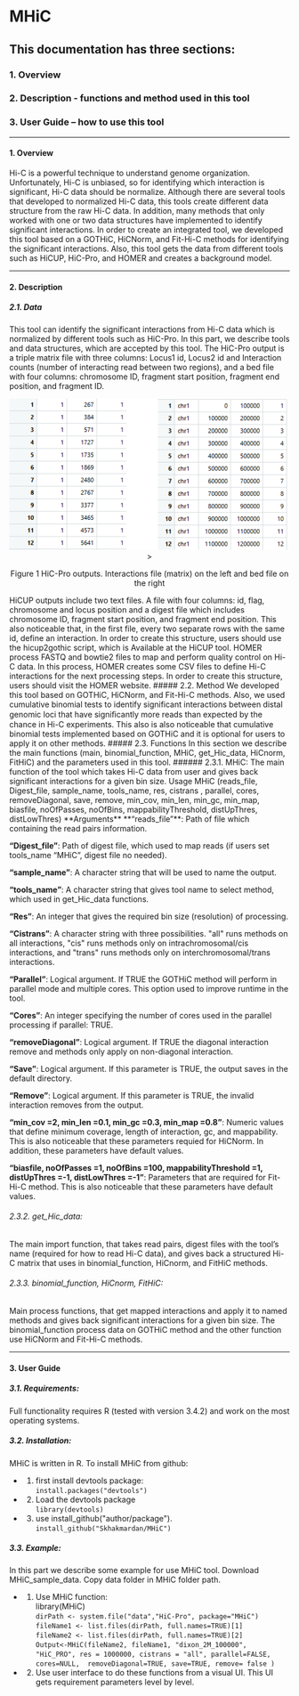 # MHiC
## This documentation has three sections:
### 1.	Overview
### 2.	Description - functions and method used in this tool
### 3.	User Guide – how to use this tool


------------

#### 1.	Overview 
Hi-C is a powerful technique to understand genome organization. Unfortunately, Hi-C is unbiased, so for identifying which interaction is significant, Hi-C data should be normalize. Although there are several tools that developed to normalized Hi-C data, this tools create different data structure from the raw Hi-C data. In addition, many methods that only worked with one or two data structures have implemented to identify significant interactions.
In order to create an integrated tool, we developed this tool based on a GOTHiC, HiCNorm, and Fit-Hi-C methods for identifying the significant interactions. Also, this tool gets the data from different tools such as HiCUP, HiC-Pro, and HOMER and creates a background model.

------------

#### 2. Description
##### 2.1. Data
This tool can identify the significant interactions from Hi-C data which is normalized by different tools such as HiC-Pro. In this part, we describe tools and data structures, which are accepted by this tool.
The HiC-Pro output is a triple matrix file with three columns: Locus1 id, Locus2 id and Interaction counts (number of interacting read between two regions), and a bed file with four columns: chromosome ID, fragment start position, fragment end position, and fragment ID.
   
<p class="image" align="center">
<img  src="https://github.com/MHi-C/MHiCUI/blob/master/image/s8.png">>
<p align="center">Figure 1 HiC-Pro outputs. Interactions file (matrix) on the left and bed file on the right</p>
</p>  
HiCUP outputs include two text files. A file with four columns: id, flag, chromosome and locus position and a digest file which includes chromosome ID, fragment start position, and fragment end position. This also noticeable that, in the first file, every two separate rows with the same id, define an interaction. In order to create this structure, users should use the hicup2gothic script, which is Available at the HiCUP tool.
HOMER process FASTQ and bowtie2 files to map and perform quality control on Hi-C data. In this process, HOMER creates some CSV files to define Hi-C interactions for the next processing steps. In order to create this structure, users should visit the HOMER website.
##### 2.2.	Method
We developed this tool based on GOTHiC, HiCNorm, and Fit-Hi-C methods. Also, we used cumulative binomial tests to identify significant interactions between distal genomic loci that have signiﬁcantly more reads than expected by the chance in Hi-C experiments. This also is also noticeable that cumulative binomial tests implemented based on GOTHiC and it is optional for users to apply it on other methods.  
##### 2.3.	Functions
In this section we describe the main functions (main, binomial_function, MHiC, get_Hic_data, HiCnorm, FitHiC) and the parameters used in this tool.
###### 2.3.1.	MHiC:
The main function of the tool which takes Hi-C data from user and gives back significant interactions for a given bin size.  
Usage  
MHiC (reads_file, Digest_file, sample_name, tools_name, res, cistrans , parallel, cores, removeDiagonal, save, remove, min_cov, min_len, min_gc, min_map, biasfile, noOfPasses, noOfBins, mappabilityThreshold, distUpThres, distLowThres)  
**Arguments**  
**“reads_file”**: Path of file which containing the read pairs information.  
  
**“Digest_file”**: Path of digest file, which used to map reads (if users set tools_name “MHiC”, digest file no needed).  
  
**“sample_name”**: A character string that will be used to name the output.  
  
**“tools_name”**: A character string that gives tool name to select method, which used in get_Hic_data functions.  
  
**“Res”**: An integer that gives the required bin size (resolution) of processing.  
  
**“Cistrans”**: A character string with three possibilities. "all" runs methods on all interactions, "cis" runs methods only on intrachromosomal/cis interactions, and "trans" runs methods only on interchromosomal/trans interactions.
  
**“Parallel”**: Logical argument. If TRUE the GOTHiC method will perform in parallel mode and multiple cores. This option used to improve runtime in the tool.  
  
**“Cores”**: An integer specifying the number of cores used in the parallel processing if parallel: TRUE.  
  
**“removeDiagonal”**: Logical argument. If TRUE the diagonal interaction remove and methods only apply on non-diagonal interaction.  
  
**“Save”**: Logical argument. If this parameter is TRUE, the output saves in the default directory.  
  
**“Remove”**: Logical argument. If this parameter is TRUE, the invalid interaction removes from the output.  
  
**“min_cov =2, min_len =0.1, min_gc =0.3, min_map =0.8”**: Numeric values that define minimum coverage, length of interaction, gc, and mappability. This is also noticeable that these parameters requied for HiCNorm. In addition, these parameters have default values.  
  
**“biasfile, noOfPasses =1, noOfBins =100, mappabilityThreshold =1, distUpThres =-1, distLowThres =-1”**: Parameters that are required for Fit-Hi-C method. This is also noticeable that these parameters have default values.  
###### 2.3.2.	get_Hic_data:
The main import function, that takes read pairs, digest files with the tool’s name (required for how to read Hi-C data), and gives back a structured Hi-C matrix that uses in binomial_function, HiCnorm, and FitHiC methods.
  
###### 2.3.3.	binomial_function, HiCnorm, FitHiC:
Main process functions, that get mapped interactions and apply it to named methods and gives back significant interactions for a given bin size. The binomial_function process data on GOTHiC method and the other function use HiCNorm and Fit-Hi-C methods.

------------

#### 3.	User Guide
##### 3.1.	Requirements:
Full functionality requires R (tested with version 3.4.2) and work on the most operating systems.
  
##### 3.2.	Installation:
MHiC is written in R. To install MHiC from github: 
- 1.	first install devtools package:  
`install.packages("devtools")`  
- 2.	Load the devtools package  
`library(devtools)`  
- 3.	use install_github("author/package").  
`install_github("Skhakmardan/MHiC")`  
##### 3.3.	Example:
In this part we describe some example for use MHiC tool.
Download MHiC_sample_data. Copy data folder in MHiC folder path.
- 1.	Use MHiC function:  
library(MHiC)  
`dirPath <- system.file("data","HiC-Pro", package="MHiC")`  
`fileName1 <- list.files(dirPath, full.names=TRUE)[1]`  
`fileName2 <- list.files(dirPath, full.names=TRUE)[2]`  
`Output<-MHiC(fileName2, fileName1, "dixon_2M_100000", "HiC_PRO", res = 1000000, cistrans = "all", parallel=FALSE, cores=NULL,  removeDiagonal=TRUE, save=TRUE, remove= false )`
- 2.	Use user interface to do these functions from a visual UI. This UI gets requirement parameters level by level.

